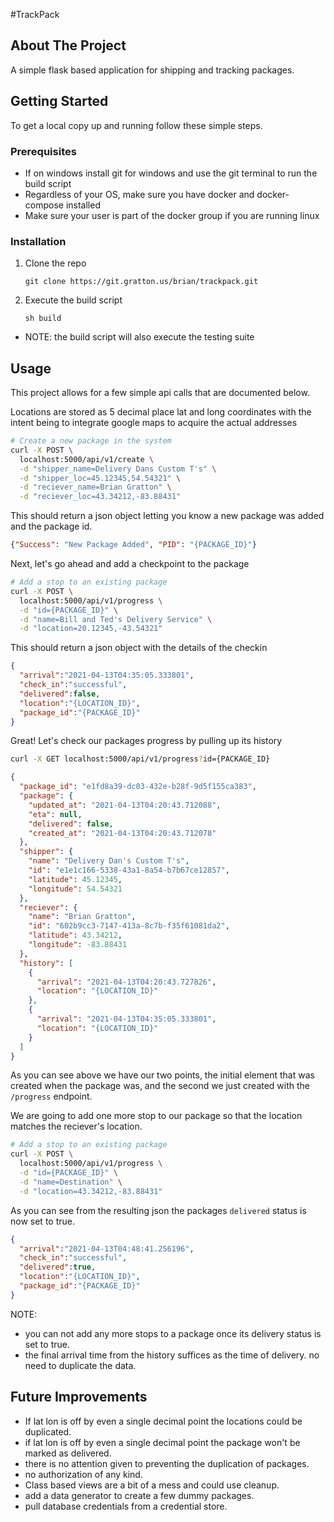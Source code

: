 #TrackPack

<!-- ABOUT THE PROJECT -->
## About The Project
A simple flask based application for shipping and tracking packages.

<!-- GETTING STARTED -->
## Getting Started

To get a local copy up and running follow these simple steps.

### Prerequisites
* If on windows install git for windows and use the git terminal to run the build script
* Regardless of your OS, make sure you have docker and docker-compose installed
* Make sure your user is part of the docker group if you are running linux

### Installation

1. Clone the repo
   ```
   git clone https://git.gratton.us/brian/trackpack.git
   ```
2. Execute the build script
   ```
   sh build
   ```
* NOTE: the build script will also execute the testing suite



<!-- USAGE EXAMPLES -->
## Usage

This project allows for a few simple api calls that are documented below.

Locations are stored as 5 decimal place lat and long coordinates
with the intent being to integrate google maps to acquire the actual addresses
```sh
# Create a new package in the system
curl -X POST \
  localhost:5000/api/v1/create \
  -d "shipper_name=Delivery Dans Custom T's" \
  -d "shipper_loc=45.12345,54.54321" \
  -d "reciever_name=Brian Gratton" \
  -d "reciever_loc=43.34212,-83.88431"
```
This should return a json object letting you know a new package was added
and the package id.
```json
{"Success": "New Package Added", "PID": "{PACKAGE_ID}"}
```

Next, let's go ahead and add a checkpoint to the package
```sh
# Add a stop to an existing package
curl -X POST \
  localhost:5000/api/v1/progress \
  -d "id={PACKAGE_ID}" \
  -d "name=Bill and Ted's Delivery Service" \
  -d "location=20.12345,-43.54321"
```

This should return a json object with the details of the checkin
```json
{
  "arrival":"2021-04-13T04:35:05.333801",
  "check_in":"successful",
  "delivered":false,
  "location":"{LOCATION_ID}",
  "package_id":"{PACKAGE_ID}"
}
```

Great! Let's check our packages progress by pulling up its history
```sh
curl -X GET localhost:5000/api/v1/progress?id={PACKAGE_ID}
```
```json
{
  "package_id": "e1fd8a39-dc03-432e-b28f-9d5f155ca383",
  "package": {
    "updated_at": "2021-04-13T04:20:43.712088",
    "eta": null,
    "delivered": false,
    "created_at": "2021-04-13T04:20:43.712078"
  },
  "shipper": {
    "name": "Delivery Dan's Custom T's",
    "id": "e1e1c166-5338-43a1-8a54-b7b67ce12857", 
    "latitude": 45.12345,
    "longitude": 54.54321
  },
  "reciever": {
    "name": "Brian Gratton",
    "id": "602b9cc3-7147-413a-8c7b-f35f61081da2",
    "latitude": 43.34212,
    "longitude": -83.88431
  },
  "history": [
    {
      "arrival": "2021-04-13T04:20:43.727826",
      "location": "{LOCATION_ID}"
    },
    {
      "arrival": "2021-04-13T04:35:05.333801",
      "location": "{LOCATION_ID}"
    }
  ]
}
```

As you can see above we have our two points, the initial element that was created when the package was,
and the second we just created with the `/progress` endpoint.

We are going to add one more stop to our package so that the location matches the reciever's location.
```sh
# Add a stop to an existing package
curl -X POST \
  localhost:5000/api/v1/progress \
  -d "id={PACKAGE_ID}" \
  -d "name=Destination" \
  -d "location=43.34212,-83.88431"
```

As you can see from the resulting json the packages `delivered` status is now set to true.
```json
{
  "arrival":"2021-04-13T04:48:41.256196",
  "check_in":"successful",
  "delivered":true,
  "location":"{LOCATION_ID}",
  "package_id":"{PACKAGE_ID}"
}
```
NOTE: 
* you can not add any more stops to a package once its delivery status is set to true.
* the final arrival time from the history suffices as the time of delivery. no need to duplicate the data.

<!-- ROADMAP -->
## Future Improvements
* If lat lon is off by even a single decimal point the locations could be duplicated.
* if lat lon is off by even a single decimal point the package won't be marked as delivered.
* there is no attention given to preventing the duplication of packages.
* no authorization of any kind.
* Class based views are a bit of a mess and could use cleanup.
* add a data generator to create a few dummy packages.
* pull database credentials from a credential store.
